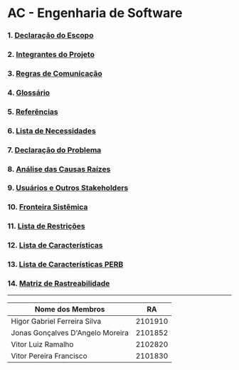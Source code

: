 # AC - Engenharia de Software

### 1. <a href="https://github.com/jnsgdm/ac-engsoftware/blob/main/Escopo.pdf">Declaração do Escopo</a>
### 2. <a href="https://github.com/jnsgdm/ac-engsoftware/blob/main/Integrantes.pdf">Integrantes do Projeto</a>
### 3. <a href="https://github.com/jnsgdm/ac-engsoftware/blob/main/Regras%20de%20comunica%C3%A7%C3%A3o.pdf">Regras de Comunicação</a>
### 4. <a href="https://github.com/jnsgdm/ac-engsoftware/blob/main/Gloss%C3%A1rio.pdf">Glossário</a>
### 5. <a href="https://github.com/jnsgdm/ac-engsoftware/blob/main/Refer%C3%AAncias.pdf">Referências</a>
### 6. <a href="https://github.com/jnsgdm/ac-engsoftware/blob/main/Lista%20de%20necessidades.pdf">Lista de Necessidades</a>
### 7. <a href="https://github.com/jnsgdm/ac-engsoftware/blob/d677513f629032f2b8a9ad95de77d710e8df3276/Declara%C3%A7%C3%A3o%20de%20Problema.pdf">Declaração do Problema</a>
### 8. <a href="https://github.com/jnsgdm/ac-engsoftware/blob/8b09edc8baa1cb72dfbf2cf0364e9123db36d65c/An%C3%A1lise%20das%20Causas%20Ra%C3%ADzes.pdf">Análise das Causas Raízes</a>
### 9. <a href="https://github.com/jnsgdm/ac-engsoftware/blob/main/Usu%C3%A1rios%20e%20outros%20stakeholders.pdf">Usuários e Outros Stakeholders</a>
### 10. <a href="https://github.com/jnsgdm/ac-engsoftware/blob/main/Fronteira%20sist%C3%AAmica.pdf">Fronteira Sistêmica</a>
### 11. <a href="https://github.com/jnsgdm/ac-engsoftware/blob/main/Lista%20de%20restri%C3%A7%C3%B5es.pdf">Lista de Restrições</a>
### 12. <a href="https://github.com/jnsgdm/ac-engsoftware/blob/799c7f0b6afd2682dd922ecec0ff244942c8f00f/Lista%20de%20Caracter%C3%ADsticas.pdf">Lista de Características</a>
### 13. <a href="https://github.com/jnsgdm/ac-engsoftware/blob/d677513f629032f2b8a9ad95de77d710e8df3276/Lista%20de%20Caracter%C3%ADsticas%20PERB.pdf">Lista de Características PERB</a>
### 14. <a href="https://github.com/jnsgdm/ac-engsoftware/blob/d677513f629032f2b8a9ad95de77d710e8df3276/Matriz%20de%20Rastreabilidade.pdf">Matriz de Rastreabilidade</a>
<hr>

 Nome dos Membros  | RA
--------- | ---------
Higor Gabriel Ferreira Silva | 2101910
Jonas Gonçalves D'Angelo Moreira | 2101852
Vitor Luiz Ramalho | 2102820
Vitor Pereira Francisco | 2101830
